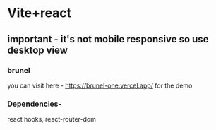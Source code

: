 
# Vite+react
## important - it's not mobile responsive so use desktop view
### brunel 
you can visit here - https://brunel-one.vercel.app/  for the demo
### Dependencies-
react hooks, react-router-dom

